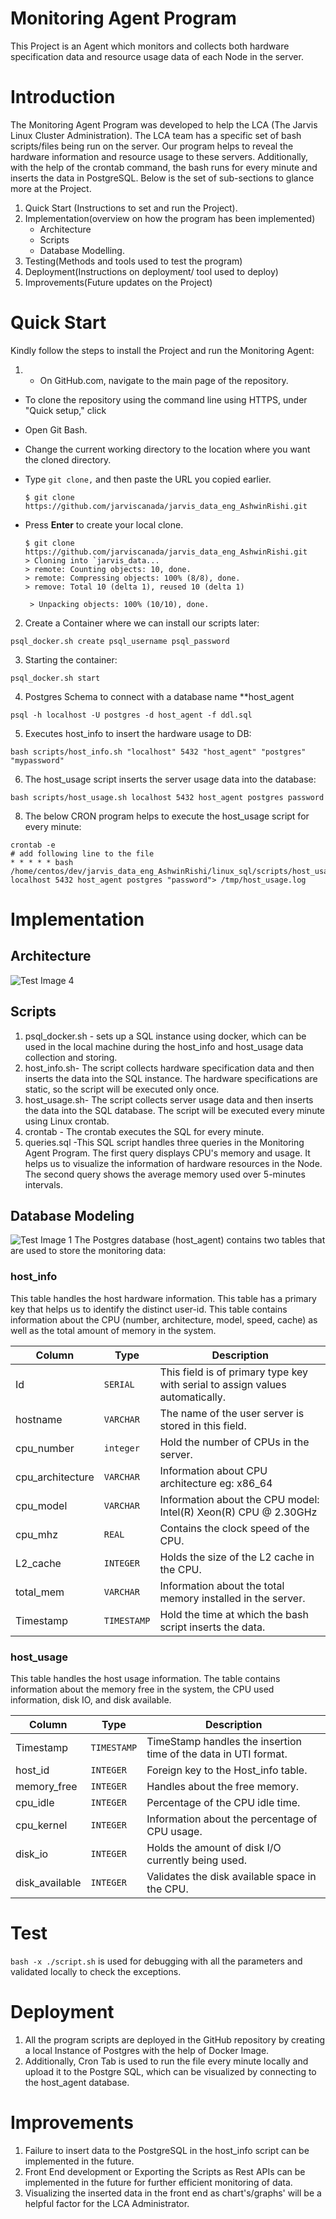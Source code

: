 # Monitoring Agent Program
This Project is an Agent which monitors and collects both hardware specification data and resource usage data of each Node in the server.

# Introduction
The Monitoring Agent Program was developed to help the LCA (The Jarvis Linux Cluster Administration). The LCA team has a specific set of bash scripts/files being run on the server. Our program helps to reveal the hardware information and resource usage to these servers. Additionally, with the help of the crontab command, the bash runs for every minute and inserts the data in PostgreSQL. Below is the set of sub-sections to glance more at the Project.

1. Quick Start (Instructions to set and run the Project).
2. Implementation(overview on how the program has been implemented)
	- Architecture
	- Scripts
	- Database Modelling.
3. Testing(Methods and tools used to test the program)
4. Deployment(Instructions on deployment/ tool used to deploy) 
5. Improvements(Future updates on the Project)
# Quick Start
Kindly follow the steps to install the Project and run the Monitoring Agent:
1. -   On GitHub.com, navigate to the main page of the repository.
    
-   To clone the repository using the command line using HTTPS, under "Quick setup," click
-   Open Git Bash.
-   Change the current working directory to the location where you want the cloned directory.
-   Type `git clone,` and then paste the URL you copied earlier.
    
    ```shell
    $ git clone https://github.com/jarviscanada/jarvis_data_eng_AshwinRishi.git
    ```
    
-   Press **Enter** to create your local clone.
    
    ```shell
    $ git clone https://github.com/jarviscanada/jarvis_data_eng_AshwinRishi.git
    > Cloning into `jarvis_data...
    > remote: Counting objects: 10, done.
    > remote: Compressing objects: 100% (8/8), done.
    > remove: Total 10 (delta 1), reused 10 (delta 1)
    
     > Unpacking objects: 100% (10/10), done.
    ```
2.    Create a Container where we can install our scripts later:
```
psql_docker.sh create psql_username psql_password
```
3.   Starting the container:
```
psql_docker.sh start
```
4. Postgres Schema to connect with a database name **host_agent
```
psql -h localhost -U postgres -d host_agent -f ddl.sql    
```
5. Executes host_info to insert the hardware usage to DB:
```
bash scripts/host_info.sh "localhost" 5432 "host_agent" "postgres" "mypassword"
```
6. The host_usage script inserts the server usage data into the database:
```
bash scripts/host_usage.sh localhost 5432 host_agent postgres password
```
8.  The below CRON program helps to execute the host_usage script for every minute:
```
crontab -e
# add following line to the file
* * * * * bash /home/centos/dev/jarvis_data_eng_AshwinRishi/linux_sql/scripts/host_usage.sh localhost 5432 host_agent postgres "password"> /tmp/host_usage.log
```

# Implementation
## Architecture
![Test Image 4]([https://github.com/jarviscanada/jarvis_data_eng_AshwinRishi/blob/develop/linux_sql/assets/Architecture.jpg])

## Scripts

1. psql_docker.sh - sets up a SQL instance using docker, which can be used in the local machine during the host_info and host_usage data collection and storing.
2.  host_info.sh- The script collects hardware specification data and then inserts the data into the SQL instance. The hardware specifications are static, so the script will be executed only once.
3.  host_usage.sh- The script collects server usage data and then inserts the data into the SQL database. The script will be executed every minute using Linux crontab.
4. crontab - The crontab executes the SQL for every minute.
5. queries.sql -This SQL script handles three queries in the Monitoring Agent Program. The first query displays CPU's memory and usage. It helps us to visualize the information of hardware resources in the Node. The second query shows the average memory used over 5-minutes intervals.

## Database Modeling
![Test Image 1]([https://github.com/jarviscanada/jarvis_data_eng_AshwinRishi/blob/develop/linux_sql/assets/sqlDataModel.jpg])
The Postgres database (host_agent) contains two tables that are used to store the monitoring data:

### host_info

This table handles the host hardware information. This table has a primary key that helps us to identify the distinct user-id. This table contains information about the CPU (number, architecture, model, speed, cache) as well as the total amount of memory in the system.

Column | Type | Description
--------------|------|--------------
Id | `SERIAL` | This field is of primary type key with serial to assign values automatically.
hostname | `VARCHAR` | The name of the user server is stored in this field.
cpu_number | `integer` | Hold the number of CPUs in the server.
cpu_architecture | `VARCHAR` | Information about CPU architecture eg: x86_64
cpu_model | `VARCHAR` | Information about the CPU model: Intel(R) Xeon(R) CPU @ 2.30GHz
cpu_mhz | `REAL` | Contains the clock speed of the CPU.
L2_cache | `INTEGER` | Holds the size of the L2 cache in the CPU.
total_mem | `VARCHAR` |Information about the total memory installed in the server.
Timestamp | `TIMESTAMP` | Hold the time at which the bash script inserts the data.

### host_usage

This table handles the host usage information. The table
contains information about the memory free in the system, the CPU used information, disk IO, and disk available.

Column | Type | Description
--------------|------|--------------
Timestamp | `TIMESTAMP` | TimeStamp handles the insertion time of the data in UTI format.
host_id | `INTEGER` | Foreign key to the Host_info table.
memory_free | `INTEGER` | Handles about the free memory.
cpu_idle | `INTEGER` | Percentage of the CPU idle time.
cpu_kernel | ` INTEGER ` | Information about the percentage of CPU usage.
disk_io | `INTEGER` | Holds the amount of disk I/O currently being used.
disk_available | `INTEGER` | Validates the disk available space in the CPU.

# Test
`bash -x ./script.sh` is used for debugging with all the parameters and validated locally to check the exceptions. 

# Deployment
1. All the program scripts are deployed in the GitHub repository by creating a local Instance of Postgres with the help of Docker Image. 
2.  Additionally, Cron Tab is used to run the file every minute locally and upload it to the Postgre SQL, which can be visualized by connecting to the host_agent database.

# Improvements
1. Failure to insert data to the PostgreSQL in the host_info script can be implemented in the future.
2. Front End development or Exporting the Scripts as Rest APIs can be implemented in the future for further efficient monitoring of data.
3. Visualizing the inserted data in the front end as chart's/graphs' will be a helpful factor for the LCA Administrator. 

